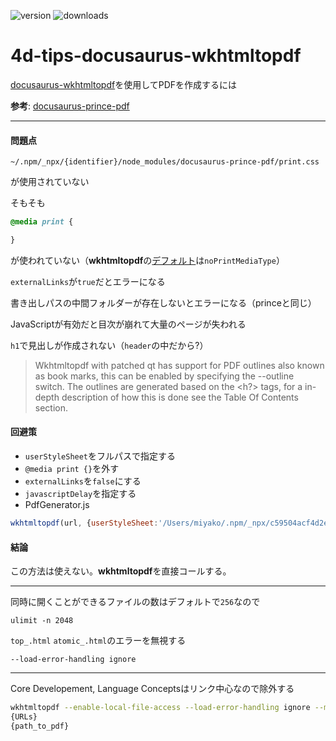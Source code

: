 ![version](https://img.shields.io/badge/version-19%2B-5682DF)
![downloads](https://img.shields.io/github/downloads/miyako/4d-tips-docusaurus-wkhtmltopdf/total)

# 4d-tips-docusaurus-wkhtmltopdf
[docusaurus-wkhtmltopdf](https://nuxnik.com/docusaurus-pdf-generator/
)を使用してPDFを作成するには

**参考**: [docusaurus-prince-pdf](https://github.com/miyako/4d-tips-docusaurus-prince-pdf)

---

#### 問題点

```
~/.npm/_npx/{identifier}/node_modules/docusaurus-prince-pdf/print.css
```

が使用されていない

そもそも

```css
@media print {

}
```

が使われていない（**wkhtmltopdf**の[デフォルト](https://wkhtmltopdf.org/usage/wkhtmltopdf.txt)は`noPrintMediaType`）

`externalLinks`が`true`だとエラーになる

書き出しパスの中間フォルダーが存在しないとエラーになる（princeと同じ）

JavaScriptが有効だと目次が崩れて大量のページが失われる

`h1`で見出しが作成されない（`header`の中だから?）

> Wkhtmltopdf with patched qt has support for PDF outlines also known as book
  marks, this can be enabled by specifying the --outline switch. The outlines
  are generated based on the <h?> tags, for a in-depth description of how this
  is done see the Table Of Contents section.

#### 回避策

* `userStyleSheet`をフルパスで指定する
* `@media print {}`を外す
* `externalLinks`を`false`にする
* `javascriptDelay`を指定する
* PdfGenerator.js

```js
wkhtmltopdf(url, {userStyleSheet:'/Users/miyako/.npm/_npx/c59504acf4d2eb99/node_modules/docusaurus-wkhtmltopdf/print.css', dpi:72, background:true, minimumFontSize:13, imageDpi:300, externalLinks:false, noPrintMediaType:null, copies:1, disableJavascript:null, orientation: 'landscape', marginTop: 0, marginRight: 0, marginBottom: 0, marginLeft: 0})
```

#### 結論

この方法は使えない。**wkhtmltopdf**を直接コールする。

---

同時に開くことができるファイルの数はデフォルトで`256`なので

```
ulimit -n 2048
```

`top_.html` `atomic_.html`のエラーを無視する

```
--load-error-handling ignore
```

---

Core Developement, Language Conceptsはリンク中心なので除外する

```sh
wkhtmltopdf --enable-local-file-access --load-error-handling ignore --minimum-font-size 18 --background --dpi 96 --image-dpi 300  --javascript-delay 15000 --outline --outline-depth 2 --print-media-type --user-style-sheet print.css 
{URLs}
{path_to_pdf}
```
